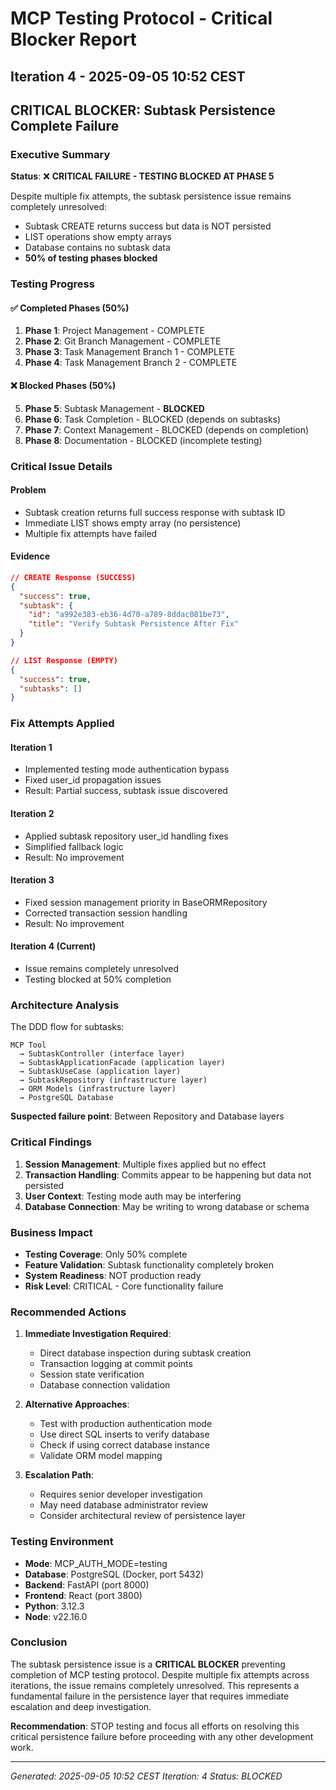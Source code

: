 # MCP Testing Protocol - Critical Blocker Report
## Iteration 4 - 2025-09-05 10:52 CEST

## CRITICAL BLOCKER: Subtask Persistence Complete Failure

### Executive Summary
**Status**: ❌ **CRITICAL FAILURE - TESTING BLOCKED AT PHASE 5**

Despite multiple fix attempts, the subtask persistence issue remains completely unresolved:
- Subtask CREATE returns success but data is NOT persisted
- LIST operations show empty arrays
- Database contains no subtask data
- **50% of testing phases blocked**

### Testing Progress

#### ✅ Completed Phases (50%)
1. **Phase 1**: Project Management - COMPLETE
2. **Phase 2**: Git Branch Management - COMPLETE  
3. **Phase 3**: Task Management Branch 1 - COMPLETE
4. **Phase 4**: Task Management Branch 2 - COMPLETE

#### ❌ Blocked Phases (50%)
5. **Phase 5**: Subtask Management - **BLOCKED**
6. **Phase 6**: Task Completion - BLOCKED (depends on subtasks)
7. **Phase 7**: Context Management - BLOCKED (depends on completion)
8. **Phase 8**: Documentation - BLOCKED (incomplete testing)

### Critical Issue Details

#### Problem
- Subtask creation returns full success response with subtask ID
- Immediate LIST shows empty array (no persistence)
- Multiple fix attempts have failed

#### Evidence
```json
// CREATE Response (SUCCESS)
{
  "success": true,
  "subtask": {
    "id": "a992e383-eb36-4d70-a789-8ddac081be73",
    "title": "Verify Subtask Persistence After Fix"
  }
}

// LIST Response (EMPTY)
{
  "success": true,
  "subtasks": []
}
```

### Fix Attempts Applied

#### Iteration 1
- Implemented testing mode authentication bypass
- Fixed user_id propagation issues
- Result: Partial success, subtask issue discovered

#### Iteration 2
- Applied subtask repository user_id handling fixes
- Simplified fallback logic
- Result: No improvement

#### Iteration 3
- Fixed session management priority in BaseORMRepository
- Corrected transaction session handling
- Result: No improvement

#### Iteration 4 (Current)
- Issue remains completely unresolved
- Testing blocked at 50% completion

### Architecture Analysis

The DDD flow for subtasks:
```
MCP Tool 
  → SubtaskController (interface layer)
  → SubtaskApplicationFacade (application layer)
  → SubtaskUseCase (application layer)
  → SubtaskRepository (infrastructure layer)
  → ORM Models (infrastructure layer)
  → PostgreSQL Database
```

**Suspected failure point**: Between Repository and Database layers

### Critical Findings

1. **Session Management**: Multiple fixes applied but no effect
2. **Transaction Handling**: Commits appear to be happening but data not persisted
3. **User Context**: Testing mode auth may be interfering
4. **Database Connection**: May be writing to wrong database or schema

### Business Impact

- **Testing Coverage**: Only 50% complete
- **Feature Validation**: Subtask functionality completely broken
- **System Readiness**: NOT production ready
- **Risk Level**: CRITICAL - Core functionality failure

### Recommended Actions

1. **Immediate Investigation Required**:
   - Direct database inspection during subtask creation
   - Transaction logging at commit points
   - Session state verification
   - Database connection validation

2. **Alternative Approaches**:
   - Test with production authentication mode
   - Use direct SQL inserts to verify database
   - Check if using correct database instance
   - Validate ORM model mapping

3. **Escalation Path**:
   - Requires senior developer investigation
   - May need database administrator review
   - Consider architectural review of persistence layer

### Testing Environment
- **Mode**: MCP_AUTH_MODE=testing
- **Database**: PostgreSQL (Docker, port 5432)
- **Backend**: FastAPI (port 8000)
- **Frontend**: React (port 3800)
- **Python**: 3.12.3
- **Node**: v22.16.0

### Conclusion
The subtask persistence issue is a **CRITICAL BLOCKER** preventing completion of MCP testing protocol. Despite multiple fix attempts across iterations, the issue remains completely unresolved. This represents a fundamental failure in the persistence layer that requires immediate escalation and deep investigation.

**Recommendation**: STOP testing and focus all efforts on resolving this critical persistence failure before proceeding with any other development work.

---
*Generated: 2025-09-05 10:52 CEST*
*Iteration: 4*
*Status: BLOCKED*